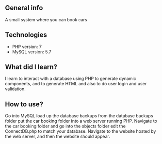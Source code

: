 ## General info
A small system where you can book cars
	
## Technologies
* PHP version: 7
* MySQL version: 5.7

## What did I learn?
I learn to interact with a database using PHP
to generate dynamic components, and to generate HTML
and also to do user login and user validation.
	
## How to use?
Go into MySQL load up the database backups from the database backups folder
put the car booking folder into a web server running PHP. Navigate to the car booking folder
and go into the objects folder edit the ConnectDB.php to match your database.
Navigate to the website hosted by the web server, and then the website should appear.
